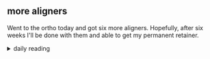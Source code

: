 ## more aligners

Went to the ortho today and got six more aligners. Hopefully, after six weeks I'll be done with them and able to get my permanent retainer.

<details markdown="1">
<summary>daily reading</summary>

| {{ page.date | date: "%B %-d, %Y" }} |
| :-------------: |
| [2 Kings 23; Heb. 5; Joel 2; Ps. 142]({% link _Bible/Bible-year-1.md %}) |
| [BC 23; HC 75-79; CD III/IV: Art. 12-14]({% link _three_forms/three-forms-month-3.md %}) |
| [The Apostles' Creed](https://threeforms.org/the-apostles-creed/) |

</details>